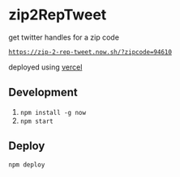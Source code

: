 # zip2RepTweet
get twitter handles for a zip code

[`https://zip-2-rep-tweet.now.sh/?zipcode=94610`](https://zip-2-rep-tweet.now.sh/?zipcode=94610)

deployed using [vercel](https://vercel.com)

## Development

1. `npm install -g now`
2. `npm start`

## Deploy 

`npm deploy`